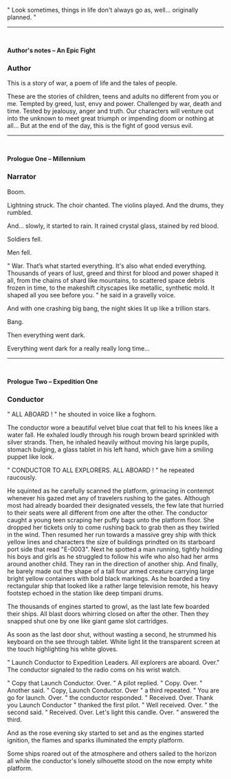 <!-- the characters, the setting, the plot, the conflict, and the resolution. -->


" Look sometimes, things in life don't always go as, well... originally planned. "
 
___

<br>

**Author's notes – An Epic Fight**

### Author

This is a story of war, a poem of life and the tales of people.

These are the stories of children, teens and adults no different from you or me. 
Tempted by greed, lust, envy and power. Challenged by war, death and time. Tested by jealousy, anger and truth. Our characters will venture out into the unknown to meet great triumph or impending doom or nothing at all... But at the end of the day, this is the fight of good versus evil.

___

<br>

**Prologue One – Millennium**

### Narrator

Boom.

Lightning struck. The choir chanted. The violins played. And the drums, they rumbled. 

And... slowly, it started to rain. It rained crystal glass, stained by red blood.

Soldiers fell. 

Men fell.

" War. That’s what started everything. It's also what ended everything. Thousands of years of lust, greed and thirst for blood and power shaped it all, from the chains of shard like mountains, to scattered space debris frozen in time, to the makeshift cityscapes like metallic, synthetic mold.
It shaped all you see before you. " he said in a gravelly voice.


And with one crashing big bang, the night skies lit up like a trillion stars.

Bang.

Then everything went dark. 

Everything went dark for a really really long time…


___

<br>

**Prologue Two – Expedition One**


### Conductor

" ALL ABOARD ! " he shouted in voice like a foghorn.

The conductor wore a beautiful velvet blue coat that fell to his knees like a water fall. 
He exhaled loudly through his rough brown beard sprinkled with silver strands. Then, he inhaled heavily without moving his large pupils, stomach bulging, a glass tablet in his left hand, which gave him a smiling puppet like look. 

" CONDUCTOR TO ALL EXPLORERS. ALL ABOARD ! " he repeated raucously. 

He squinted as he carefully scanned the platform, grimacing in contempt whenever his gazed met any of travelers rushing to the gates. Although most had already boarded their designated vessels, the few late that hurried to their seats were all different from one after the other. The conductor caught a young teen scraping her puffy bags unto the platform floor. She dropped her tickets only to come rushing back to grab then as they twirled in the wind. Then resumed her run towards a massive grey ship with thick yellow lines and characters the size of buildings prindted on its starboard port side  that read "E-0003". Next he spotted a man running, tightly holding his boys and girls as he struggled to follow his wife who also had her arms around another child. They ran in the direction of another ship. And finally, he barely made out the shape of a tall four armed creature carrying large bright yellow containers with bold black markings. As he boarded a tiny rectangular ship that looked like a rather large television remote, his heavy footstep echoed in the station like deep timpani drums.

The thousands of engines started to growl, as the last late few boarded their ships. All blast doors whirring closed on after the other. Then they snapped shut one by one like giant game slot cartridges. 

As soon as the last door shut, without wasting a second, he strummed his keyboard on the see through tablet. White light lit the transparent screen at the touch highlighting his white gloves.

" Launch Conductor to Expedition Leaders. All explorers are aboard. Over." The conductor signaled to the radio coms on his wrist watch. 

" Copy that Launch Conductor. Over. " A pilot replied. 
" Copy. Over. " Another said. 
" Copy, Launch Conductor. Over " a third repeated. 
" You are go for launch. Over. " the conductor responded. 
" Received. Over. Thank you Launch Conductor " thanked the first pilot.
" Well received. Over.  " the second said. 
" Received. Over. Let's light this candle. Over.  " answered the third. 

And as the rose evening sky started to set and as the engines started ignition, the flames and sparks illuminated the empty platform.

Some ships roared out of the atmosphere and others sailed to the horizon all while the conductor's lonely silhouette stood on the now empty white platform.



<!-- 

Draft 

What once was peaceful and prosperous worlds is now just remnants and fragments of ancient and aging civilizations. Now, scavengers, warmongers and power hungry lords rule the systems.

But there, past the skeleton field, do you see ? Past the tank and ship carcasses that covered the bright bushy fields that went on to the horizon, lay a figure. -->